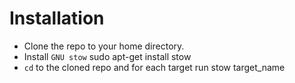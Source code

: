 # Installation
* Clone the repo to your home directory.
* Install `GNU stow`
    sudo apt-get install stow
* `cd` to the cloned repo and for each target run
    stow target_name
